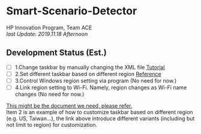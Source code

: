 # Smart-Scenario-Detector
 HP Innovation Program, Team ACE  
 *last Update: 2019.11.18 Afternoon*
 ## Development Status (Est.)
 - [ ] 1.Change taskbar by manually changing the XML file [Tutorial](https://support.smartdeploy.com/kb/article/3-customizing-the-start-menu-and-task-bar/)
 - [ ] 2.Set different taskbar based on different region [Reference](https://docs.microsoft.com/zh-tw/windows/configuration/configure-windows-10-taskbar)
 - [ ] 3.Control Windows region setting via program (No need for now.)
 - [ ] 4.Link region setting to Wi-Fi. Namely, region changes as Wi-Fi name changes (No need for now.)
 
[This might be the document we need, please refer.](https://docs.microsoft.com/zh-tw/windows/configuration/provisioning-packages/provisioning-multivariant)  
Item 2 is an example of how to customize taskbar based on different region (e.g. US, Taiwan...), the link above introduce different variants (including but not limit to region) for customization.
